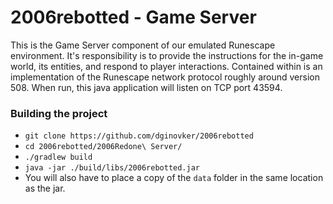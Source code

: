 # 2006rebotted - Game Server

This is the Game Server component of our emulated Runescape environment.
It's responsibility is to provide the instructions for the in-game world, its entities, and respond to player interactions.
Contained within is an implementation of the Runescape network protocol roughly around version 508.
When run, this java application will listen on TCP port 43594.

### Building the project
 - `git clone https://github.com/dginovker/2006rebotted`
 - `cd 2006rebotted/2006Redone\ Server/`
 - `./gradlew build`
 - `java -jar ./build/libs/2006rebotted.jar`
 - You will also have to place a copy of the `data` folder in the same location as the jar.



